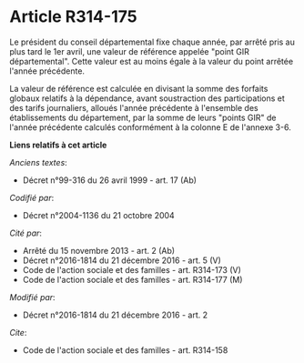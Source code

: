 # Article R314-175

Le président du conseil départemental fixe chaque année, par arrêté pris au plus tard le 1er avril, une valeur de référence
appelée "point GIR départemental". Cette valeur est au moins égale à la valeur du point arrêtée l'année précédente.

La valeur de référence est calculée en divisant la somme des forfaits globaux relatifs à la dépendance, avant soustraction
des participations et des tarifs journaliers, alloués l'année précédente à l'ensemble des établissements du département, par
la somme de leurs "points GIR" de l'année précédente calculés conformément à la colonne E de l'annexe 3-6.

**Liens relatifs à cet article**

_Anciens textes_:

  - Décret n°99-316 du 26 avril 1999 - art. 17 (Ab)

_Codifié par_:

  - Décret n°2004-1136 du 21 octobre 2004

_Cité par_:

  - Arrêté du 15 novembre 2013 - art. 2 (Ab)
  - Décret n°2016-1814 du 21 décembre 2016 - art. 5 (V)
  - Code de l'action sociale et des familles - art. R314-173 (V)
  - Code de l'action sociale et des familles - art. R314-177 (M)

_Modifié par_:

  - Décret n°2016-1814 du 21 décembre 2016 - art. 2

_Cite_:

  - Code de l'action sociale et des familles - art. R314-158
